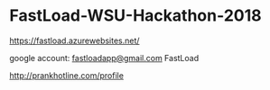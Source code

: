 # FastLoad-WSU-Hackathon-2018

https://fastload.azurewebsites.net/

<script src="https://apis.google.com/js/platform.js" async defer></script>

google account:
fastloadapp@gmail.com
FastLoad

http://prankhotline.com/profile